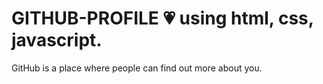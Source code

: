 # GITHUB-PROFILE 💗 using html, css, javascript.
GitHub is a place where people can find out more about you.
